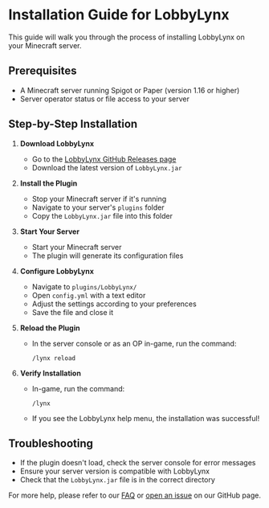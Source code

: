 # Installation Guide for LobbyLynx

This guide will walk you through the process of installing LobbyLynx on your Minecraft server.

## Prerequisites

- A Minecraft server running Spigot or Paper (version 1.16 or higher)
- Server operator status or file access to your server

## Step-by-Step Installation

1. **Download LobbyLynx**
   - Go to the [LobbyLynx GitHub Releases page](https://github.com/yourusername/LobbyLynx/releases)
   - Download the latest version of `LobbyLynx.jar`

2. **Install the Plugin**
   - Stop your Minecraft server if it's running
   - Navigate to your server's `plugins` folder
   - Copy the `LobbyLynx.jar` file into this folder

3. **Start Your Server**
   - Start your Minecraft server
   - The plugin will generate its configuration files

4. **Configure LobbyLynx**
   - Navigate to `plugins/LobbyLynx/`
   - Open `config.yml` with a text editor
   - Adjust the settings according to your preferences
   - Save the file and close it

5. **Reload the Plugin**
   - In the server console or as an OP in-game, run the command:
     ```
     /lynx reload
     ```

6. **Verify Installation**
   - In-game, run the command:
     ```
     /lynx
     ```
   - If you see the LobbyLynx help menu, the installation was successful!

## Troubleshooting

- If the plugin doesn't load, check the server console for error messages
- Ensure your server version is compatible with LobbyLynx
- Check that the `LobbyLynx.jar` file is in the correct directory

For more help, please refer to our [FAQ](FAQ.md) or [open an issue](https://github.com/yourusername/LobbyLynx/issues) on our GitHub page.
